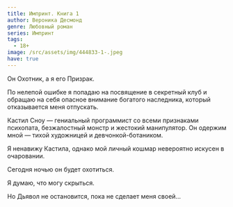 ```yaml
---
title: Импринт. Книга 1
author: Вероника Десмонд
genre: Любовный роман
series: Импринт
tags:
  - 18+
image: /src/assets/img/444833-1-.jpeg
have: true
---
```

Он Охотник, а я его Призрак.

По нелепой ошибке я попадаю на посвящение в секретный клуб и обращаю на себя опасное внимание богатого наследника, который отказывается меня отпускать.

Кастил Сноу — гениальный программист со всеми признаками психопата, безжалостный монстр и жестокий манипулятор. Он одержим мной — тихой художницей и девчонкой-ботаником.

Я ненавижу Кастила, однако мой личный кошмар невероятно искусен в очаровании.

Сегодня ночью он будет охотиться.

Я думаю, что могу скрыться.

Но Дьявол не остановится, пока не сделает меня своей…
